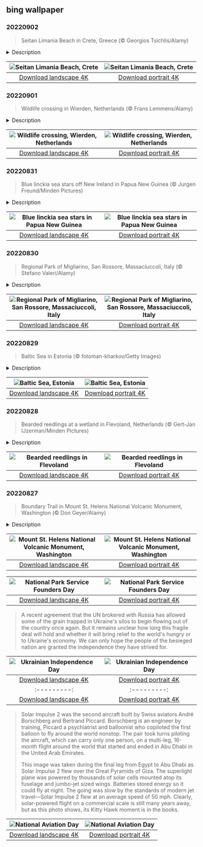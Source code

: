 ## bing wallpaper

### 20220902

> Seitan Limania Beach in Crete, Greece (© Georgios Tsichlis/Alamy)

<details>
<summary>Description</summary>

> Crete is the largest and most populous of all the Greek islands, and also the farthest from the mainland (in fact, it's just about halfway to Turkey). This big little island is small enough to drive across in a few hours but full of wonders, from mountain ranges to gorges to beautiful beaches. Take this jewel box of turquoise water near the port city of Chania, for example. Set on the easternmost of three peninsulas that stick out like horns from the northwest shoreline of Crete, Seitan Limania is one of the most photographed beaches on the island.
> 
> Seitan Limania is beautiful to behold from a distance but driving up close via the narrow switchback roads takes some nerve. And once you get to the parking lot, the rocky hike down is for only the most surefooted of beachgoers. On your way down, you'll likely meet some of the goats that populate the area. The narrow cove is flanked by steep rock walls that zig one way, then zag the other. When you reach the beach, you'll find yourself on one of the most beautiful spots on any coast—and a selfie here at Seitan Limania is hard to beat for bragging rights.
> 
> 

</details>

| ![Seitan Limania Beach, Crete](https://cn.bing.com/th?id=OHR.SeitanLimania_EN-US5452823219_UHD.jpg&pid=hp&w=400&h=224&rs=1&c=4) | ![Seitan Limania Beach, Crete](https://cn.bing.com/th?id=OHR.SeitanLimania_EN-US5452823219_1080x1920.jpg&pid=hp&w=155&h=315&rs=1&c=4) |
|:---------:|:---------:|
| [Download landscape 4K](https://cn.bing.com/th?id=OHR.SeitanLimania_EN-US5452823219_UHD.jpg) | [Download portrait 4K](https://cn.bing.com/th?id=OHR.SeitanLimania_EN-US5452823219_1080x1920.jpg) |

### 20220901

> Wildlife crossing in Wierden, Netherlands (© Frans Lemmens/Alamy)

<details>
<summary>Description</summary>

> It's not just chickens that cross the road. Wild creatures from frogs to elk roll the dice with death when they need to traverse the thousands of highways humans have threaded through wildlife habitat. Sadly, the dice don't fall favorably for millions of animals each year, and collisions with vehicles often cause fatalities for both them and the drivers who hit them.
> 
> Many countries now construct wildlife crossings—also called green bridges, ecoducts, natuurbrugs (like this one in Wierden in the Netherlands), and écoponts (in France). These can be either overpasses or underpasses, and they are an expensive venture. Are they worth it? Well, officials in Banff National Park in Alberta, Canada, would say categorically yes. Over 20 years they built 44 bridges and underpasses so wildlife could cross the Trans-Canada Highway, which divides the park; traffic accidents involving wildlife dropped by 80%.
> 
> France built the first overland wildlife crossings in the 1950s and continues to invest in many elaborate safe passageways. But the Netherlands leads the initiative, with an impressive 600-plus wildlife crossings, and counting. In fact, the Dutch can claim the honors for the world's longest animal crossing too—the Natuurbrug Zanderij Crailoo is an overpass that's half a mile long and 55 yards wide. Now chickens and their four-legged friends can cross the road anytime, no questions asked.

</details>

| ![Wildlife crossing, Wierden, Netherlands](https://cn.bing.com/th?id=OHR.WildlifeCrossing_EN-US7691052130_UHD.jpg&pid=hp&w=400&h=224&rs=1&c=4) | ![Wildlife crossing, Wierden, Netherlands](https://cn.bing.com/th?id=OHR.WildlifeCrossing_EN-US7691052130_1080x1920.jpg&pid=hp&w=155&h=315&rs=1&c=4) |
|:---------:|:---------:|
| [Download landscape 4K](https://cn.bing.com/th?id=OHR.WildlifeCrossing_EN-US7691052130_UHD.jpg) | [Download portrait 4K](https://cn.bing.com/th?id=OHR.WildlifeCrossing_EN-US7691052130_1080x1920.jpg) |

### 20220831

> Blue linckia sea stars off New Ireland in Papua New Guinea (© Jurgen Freund/Minden Pictures)

<details>
<summary>Description</summary>

> In shallow areas of the tropical Indo-Pacific, you'll come across the blue linckia sea star. Oftentimes it's found anchored to or hiding under rocks. This duo was spotted near the coast of New Ireland, an island in Papua New Guinea. Even though 'blue' is in the name, this species of sea star has also been observed in purple, pink, or orange. The vibrant colors make the linckia popular in the seashell trade, unfortunately, and intensive poaching has diminished their populations. But new research could lead to calls for their protection: Scientists have studied potential anti-tumor and antibacterial properties inherent to the blue linckia.
> 
> 
> 
> 

</details>

| ![Blue linckia sea stars in Papua New Guinea](https://cn.bing.com/th?id=OHR.BlueLinckia_EN-US7078787133_UHD.jpg&pid=hp&w=400&h=224&rs=1&c=4) | ![Blue linckia sea stars in Papua New Guinea](https://cn.bing.com/th?id=OHR.BlueLinckia_EN-US7078787133_1080x1920.jpg&pid=hp&w=155&h=315&rs=1&c=4) |
|:---------:|:---------:|
| [Download landscape 4K](https://cn.bing.com/th?id=OHR.BlueLinckia_EN-US7078787133_UHD.jpg) | [Download portrait 4K](https://cn.bing.com/th?id=OHR.BlueLinckia_EN-US7078787133_1080x1920.jpg) |

### 20220830

> Regional Park of Migliarino, San Rossore, Massaciuccoli, Italy (© Stefano Valeri/Alamy)

<details>
<summary>Description</summary>

> This idyllic road is a path to one of Italy's magnificent natural gifts. Just outside of the ancient city of Pisa in Tuscany is the Regional Park of Migliarino, San Rossore, Massaciuccoli. This immense and diverse park boasts numerous distinct environments. A visitor will discover, by turns, seaside sand dunes, marshlands, and vast forests of pine, oak, and elm. A wide array of birds can also be found in the park, along with ample wild boar, rabbits, red foxes, and the impressively antlered fallow deer. It's even been suggested that there are wolves living in the deep reaches of the woods.
> 
> While the park is popular for its beaches, forests, and wildlife, it offers cultural attractions as well. There are Roman ruins to be explored here, along with working farms, and environmental education opportunities. It's also home to the Villa del Gombo, once an official residence of the president of Italy. The villa was built in the 1950s on the site of a ruined old hunting lodge once owned by the Royal House of Savoy. Today the facility hosts conferences and tourists.
> 
> 

</details>

| ![Regional Park of Migliarino, San Rossore, Massaciuccoli, Italy](https://cn.bing.com/th?id=OHR.Migliarino_EN-US6999892958_UHD.jpg&pid=hp&w=400&h=224&rs=1&c=4) | ![Regional Park of Migliarino, San Rossore, Massaciuccoli, Italy](https://cn.bing.com/th?id=OHR.Migliarino_EN-US6999892958_1080x1920.jpg&pid=hp&w=155&h=315&rs=1&c=4) |
|:---------:|:---------:|
| [Download landscape 4K](https://cn.bing.com/th?id=OHR.Migliarino_EN-US6999892958_UHD.jpg) | [Download portrait 4K](https://cn.bing.com/th?id=OHR.Migliarino_EN-US6999892958_1080x1920.jpg) |

### 20220829

> Baltic Sea in Estonia (© fotoman-kharkov/Getty Images)

<details>
<summary>Description</summary>

> The Baltic Sea in northeast Europe is a peculiar body of water, combining the characteristics of a sea with those of a lake and an estuary, too. Strictly speaking, it is in fact a sea and thus appropriately named, joined to the Atlantic Ocean through three straits in Denmark: the Öresund, Great Belt, and Little Belt. Technically, the Baltic is classified as a brackish sea, meaning it is not entirely fresh and not entirely saline. The Baltic Sea isn't landlocked, but it does border many countries, including Russia, Finland, Sweden, Denmark, Germany, Poland, Lithuania, Latvia, and Estonia—and it's the Estonian coast featured in today's image.
> 
> Like a lake, the Baltic is relatively shallow with an average depth of 150 feet. Its salinity is so low it nearly qualifies as a freshwater sea. That's because hundreds of rivers and streams empty into the sea, and more fresh water falls on the sea in the form of rain and snow than evaporates. The Baltic can also be described as a giant estuary, into which flow several major rivers. Sailors favor the Baltic because there is very little current and tide to contend with, and even when surface winds pick up, the seas remain relatively calm. Easy to navigate, gateway to so many lands, the Baltic has been integral to trade and commerce—and inevitable conflict—in the region for centuries. It has been known by many names, proof the Baltic is a true meeting place.
> 
> 

</details>

| ![Baltic Sea, Estonia](https://cn.bing.com/th?id=OHR.EstoniaBaltic_EN-US6923966670_UHD.jpg&pid=hp&w=400&h=224&rs=1&c=4) | ![Baltic Sea, Estonia](https://cn.bing.com/th?id=OHR.EstoniaBaltic_EN-US6923966670_1080x1920.jpg&pid=hp&w=155&h=315&rs=1&c=4) |
|:---------:|:---------:|
| [Download landscape 4K](https://cn.bing.com/th?id=OHR.EstoniaBaltic_EN-US6923966670_UHD.jpg) | [Download portrait 4K](https://cn.bing.com/th?id=OHR.EstoniaBaltic_EN-US6923966670_1080x1920.jpg) |

### 20220828

> Bearded reedlings at a wetland in Flevoland, Netherlands (© Gert-Jan IJzerman/Minden Pictures)

<details>
<summary>Description</summary>

> Flevoland, the 12th and newest province in the Netherlands, has only been around since 1986. Not only was it not established until this late date, but before the mid-20th century, much of the land here simply didn't exist. Flevoland was created through vast land reclamation projects in the 1950s and '60s. While the Dutch had been reforming their landscape to meet their changing needs for hundreds of years, the 20th century would see their most dramatic and ambitious projects realized. The province's anthem is the fitting 'Waar Wij Steden Doen Verrijzen' ('Where We Let Cities Arise'). It's an ode to pushing back the sea and creating a 'province that's not bad, youngest part of the Netherlands. Where it is nice to live, my beloved Flevoland!'
> 
> With its landscape of bogs, marshes, and swamps, Flevoland is a perfect nesting ground for these bearded reedlings. The reedlings are sometimes referred to as bearded tits, due to their passing resemblance to the long-tailed tit, but not only are they not tits, they don't really have beards either (though the males have something closer to a mustache). Found across Eurasia, the bearded reedling is considered a unique songbird, with no other living species closely related to it.
> 
> 

</details>

| ![Bearded reedlings in Flevoland](https://cn.bing.com/th?id=OHR.BeardedTit_EN-US6692547915_UHD.jpg&pid=hp&w=400&h=224&rs=1&c=4) | ![Bearded reedlings in Flevoland](https://cn.bing.com/th?id=OHR.BeardedTit_EN-US6692547915_1080x1920.jpg&pid=hp&w=155&h=315&rs=1&c=4) |
|:---------:|:---------:|
| [Download landscape 4K](https://cn.bing.com/th?id=OHR.BeardedTit_EN-US6692547915_UHD.jpg) | [Download portrait 4K](https://cn.bing.com/th?id=OHR.BeardedTit_EN-US6692547915_1080x1920.jpg) |

### 20220827

> Boundary Trail in Mount St. Helens National Volcanic Monument, Washington (© Don Geyer/Alamy)

<details>
<summary>Description</summary>

> We're standing on the Boundary Trail at Johnston Ridge in the Mount St. Helens National Volcanic Monument. This view of the volcano shows how the eruption of Mount St. Helens on May 18, 1980, ripped apart the once-conical summit, forever changing the Washington landscape. Forty years ago today, 110,000 acres within Gifford Pinchot National Forest were set aside to memorialize the deadliest and most destructive volcanic eruption in the United States.
> 
> President Ronald Reagan established the monument to preserve the area for research, recreation, and education. Left to recover naturally from the eruption, the land has been open to recreational users since 1986. Though scientists believe that Mount St. Helens will erupt again sometime in the next few centuries, hikers and climbers are undeterred.
> 
> 

</details>

| ![Mount St. Helens National Volcanic Monument, Washington](https://cn.bing.com/th?id=OHR.MSHV_EN-US5482864526_UHD.jpg&pid=hp&w=400&h=224&rs=1&c=4) | ![Mount St. Helens National Volcanic Monument, Washington](https://cn.bing.com/th?id=OHR.MSHV_EN-US5482864526_1080x1920.jpg&pid=hp&w=155&h=315&rs=1&c=4) |
|:---------:|:---------:|
| [Download landscape 4K](https://cn.bing.com/th?id=OHR.MSHV_EN-US5482864526_UHD.jpg) | [Download portrait 4K](https://cn.bing.com/th?id=OHR.MSHV_EN-US5482864526_1080x1920.jpg) |trait 4K](https://cn.bing.com/th?id=OHR.PeljesacWind_EN-US5380116190_1080x1920.jpg) |ctures, or signs of human impact. It is relatively isolated even though it's within 100 miles (as the crow flies) from the metropolises of Seattle and Vancouver, Canada. This proximity of wilderness to human development reminds us why we created the NPS, to preserve some of the nation's most special places in their natural state.

</details>

| ![National Park Service Founders Day](https://cn.bing.com/th?id=OHR.CascadesNP_EN-US3684575794_UHD.jpg&pid=hp&w=400&h=224&rs=1&c=4) | ![National Park Service Founders Day](https://cn.bing.com/th?id=OHR.CascadesNP_EN-US3684575794_1080x1920.jpg&pid=hp&w=155&h=315&rs=1&c=4) |
|:---------:|:---------:|
| [Download landscape 4K](https://cn.bing.com/th?id=OHR.CascadesNP_EN-US3684575794_UHD.jpg) | [Download portrait 4K](https://cn.bing.com/th?id=OHR.CascadesNP_EN-US3684575794_1080x1920.jpg) |and cripple Ukraine's vital farming sector.
> 
> A recent agreement that the UN brokered with Russia has allowed some of the grain trapped in Ukraine's silos to begin flowing out of the country once again. But it remains unclear how long this fragile deal will hold and whether it will bring relief to the world's hungry or to Ukraine's economy. We can only hope the people of the besieged nation are granted the independence they have strived for.

</details>

| ![Ukrainian Independence Day](https://cn.bing.com/th?id=OHR.WheatField_EN-US3537753695_UHD.jpg&pid=hp&w=400&h=224&rs=1&c=4) | ![Ukrainian Independence Day](https://cn.bing.com/th?id=OHR.WheatField_EN-US3537753695_1080x1920.jpg&pid=hp&w=155&h=315&rs=1&c=4) |
|:---------:|:---------:|
| [Download landscape 4K](https://cn.bing.com/th?id=OHR.WheatField_EN-US3537753695_UHD.jpg) | [Download portrait 4K](https://cn.bing.com/th?id=OHR.WheatField_EN-US3537753695_1080x1920.jpg) |s://cn.bing.com/th?id=OHR.CostadaMorte_EN-US3132736041_1080x1920.jpg&pid=hp&w=155&h=315&rs=1&c=4) |
|:---------:|:---------:|
| [Download landscape 4K](https://cn.bing.com/th?id=OHR.CostadaMorte_EN-US3132736041_UHD.jpg) | [Download portrait 4K](https://cn.bing.com/th?id=OHR.CostadaMorte_EN-US3132736041_1080x1920.jpg) |Kitty Hawk on North Carolina's Outer Banks.
> 
> Solar Impulse 2 was the second aircraft built by Swiss aviators André Borschberg and Bertrand Piccard. Borschberg is an engineer by training, Piccard a psychiatrist and balloonist who copiloted the first balloon to fly around the world nonstop. The pair took turns piloting the aircraft, which can carry only one person, on a multi-leg, 16-month flight around the world that started and ended in Abu Dhabi in the United Arab Emirates.
> 
> This image was taken during the final leg from Egypt to Abu Dhabi as Solar Impulse 2 flew over the Great Pyramids of Giza. The superlight plane was powered by thousands of solar cells mounted atop its fuselage and jumbo-jet sized wings. Batteries stored energy so it could fly at night. The going was slow by the standards of modern jet travel—Solar Impulse 2 flew at an average speed of 50 mph. Clearly, solar-powered flight on a commercial scale is still many years away, but as this photo shows, its Kitty Hawk moment is in the books.

</details>

| ![National Aviation Day](https://cn.bing.com/th?id=OHR.SolarImpulse2_EN-US2864472613_UHD.jpg&pid=hp&w=400&h=224&rs=1&c=4) | ![National Aviation Day](https://cn.bing.com/th?id=OHR.SolarImpulse2_EN-US2864472613_1080x1920.jpg&pid=hp&w=155&h=315&rs=1&c=4) |
|:---------:|:---------:|
| [Download landscape 4K](https://cn.bing.com/th?id=OHR.SolarImpulse2_EN-US2864472613_UHD.jpg) | [Download portrait 4K](https://cn.bing.com/th?id=OHR.SolarImpulse2_EN-US2864472613_1080x1920.jpg) |2246278299_UHD.jpg) | [Download portrait 4K](https://cn.bing.com/th?id=OHR.ChittorgarhFort_EN-US2246278299_1080x1920.jpg) |